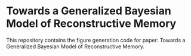 # Towards a Generalized Bayesian Model of Reconstructive Memory

This repository contains the figure generation code for paper: Towards a Generalized Bayesian Model of Reconstructive Memory.

